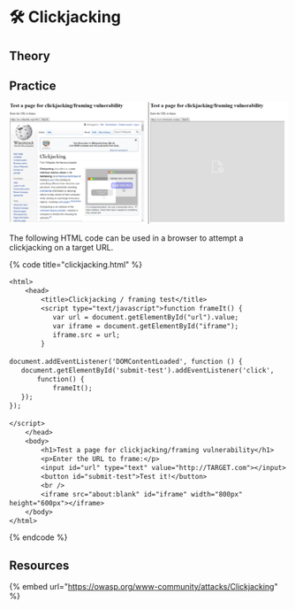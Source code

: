 # 🛠️ Clickjacking

## Theory



## Practice

![(left) vulnerable | not vulnerable (right)](<../../../.gitbook/assets/image (5).png>)

The following HTML code can be used in a browser to attempt a clickjacking on a target URL.

{% code title="clickjacking.html" %}
```markup
<html>
    <head>
        <title>Clickjacking / framing test</title>
        <script type="text/javascript">function frameIt() {
           var url = document.getElementById("url").value;
           var iframe = document.getElementById("iframe");
           iframe.src = url;
        }

document.addEventListener('DOMContentLoaded', function () {
   document.getElementById('submit-test').addEventListener('click',
       function() {
           frameIt();
   });
});

</script>
    </head>
    <body>
        <h1>Test a page for clickjacking/framing vulnerability</h1>
        <p>Enter the URL to frame:</p>
        <input id="url" type="text" value="http://TARGET.com"></input>
        <button id="submit-test">Test it!</button>
        <br />
        <iframe src="about:blank" id="iframe" width="800px" height="600px"></iframe>
    </body>
</html>
```
{% endcode %}

## Resources

{% embed url="https://owasp.org/www-community/attacks/Clickjacking" %}
